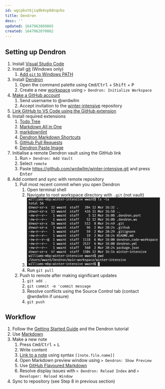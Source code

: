 ```yaml
---
id: wgcpbxt6jiq9b4vp8dnqvho
title: Dendron
desc: ''
updated: 1647063889865
created: 1647062070862
---
```


## Setting up Dendron

1. Install [Visual Studio Code](https://code.visualstudio.com/download)
2. Install [git](https://git-scm.com/) (Windows only)
   1. [Add `git` to Windows PATH](https://stackoverflow.com/questions/26620312/git-installing-git-in-path-with-github-client-for-windows)
3. Install [Dendron](https://marketplace.visualstudio.com/items?itemName=dendron.dendron)
   1. Open the command palette using <kbd>Cmd</kbd>/<kbd>Ctrl</kbd> + <kbd>Shift</kbd> + <kbd>P</kbd>
   2. Create a new [workspace](https://wiki.dendron.so/notes/c4cf5519-f7c2-4a23-b93b-1c9a02880f6b/) using `> Dendron: Initialize Workspace`
4. [Make a GitHub account](https://github.com/join)
   1. Send username to @wrdwllm
   2. Accept invitation to the [winter-intensive](https://github.com/wrdwllm/winter-intensive) repository
5. [Link GitHub to VS Code using the GitHub extension](https://code.visualstudio.com/docs/editor/github)
6. Install required extensions
   1. [Todo Tree](https://marketplace.visualstudio.com/items?itemName=Gruntfuggly.todo-tree)
   2. [Markdown All in One](https://marketplace.visualstudio.com/items?itemName=yzhang.markdown-all-in-one)
   3. [markdownlint](https://marketplace.visualstudio.com/items?itemName=DavidAnson.vscode-markdownlint)
   4. [Dendron Markdown Shortcuts](https://marketplace.visualstudio.com/items?itemName=dendron.dendron-markdown-shortcuts)
   5. [GitHub Pull Requests](https://marketplace.visualstudio.com/items?itemName=GitHub.vscode-pull-request-github)
   6. [Dendron Paste Image](https://marketplace.visualstudio.com/items?itemName=dendron.dendron-paste-image)
7. Initialise a remote Dendron vault using the GitHub link
   1. Run `> Dendron: Add Vault`
   2. Select `remote`
   3. Paste <https://github.com/wrdwllm/winter-intensive.git> and press <kbd>Enter</kbd>
8. Add content and sync with remote repository
   1. Pull most recent commit when you open Dendron
      1. Open terminal shell
      2. Navigate to root workspace directory with `.git` (not vault)
      3. ![Screenshot](/assets/images/2022-03-12-16-35-12.png)
      4. Run `git pull`
   2. Push to remote after making significant updates
      1. `git add .`
      2. `git commit -m 'commit message`
      3. Resolve conflicts using the Source Control tab (contact @wrdwllm if unsure)
      4. `git push`

## Workflow

1. Follow the [Getting Started Guide](https://wiki.dendron.so/notes/678c77d9-ef2c-4537-97b5-64556d6337f1/) and the Dendron tutorial
2. Use [Markdown](https://wiki.dendron.so/notes/ba97866b-889f-4ac6-86e7-bb2d97f6e376/)
3. Make a new note
      1. Press <kbd>Cmd</kbd>/<kbd>Ctrl</kbd> + <kbd>L</kbd>
      2. Write content
      3. [Link to a note](https://wiki.dendron.so/notes/3472226a-ff3c-432d-bf5d-10926f39f6c2/) using syntax `[[note.file.name]]`
      4. Open Markdown preview window using `> Dendron: Show Preview`
      5. Use [GitHub Flavoured Markdown](https://wiki.dendron.so/notes/8DCgctK-RMD4EeHjC5_hI/)
      6. Resolve display issues with `> Dendron: Reload Index` and `> Developer: Reload Window`
4. Sync to repository (see Step 8 in previous section)
